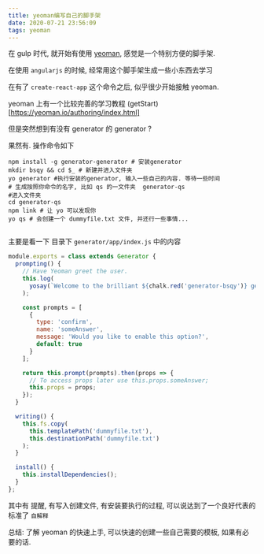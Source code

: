 ```yaml
---
title: yeoman编写自己的脚手架
date: 2020-07-21 23:56:09
tags: yeoman
---
```


在 gulp 时代, 就开始有使用 [yeoman](https://yeoman.io/), 感觉是一个特别方便的脚手架.

在使用 `angularjs` 的时候, 经常用这个脚手架生成一些小东西去学习

在有了 `create-react-app` 这个命令之后, 似乎很少开始接触 yeoman.

yeoman 上有一个比较完善的学习教程 (getStart)[https://yeoman.io/authoring/index.html]

但是突然想到有没有 generator 的 generator ?

果然有. 操作命令如下

```shell
npm install -g generator-generator # 安装generator
mkdir bsqy && cd $_ # 新建并进入文件夹
yo generator #执行安装的generator, 输入一些自己的内容. 等待一些时间
# 生成按照你命令的名字, 比如 qs 的一文件夹  generator-qs
#进入文件夹
cd generator-qs
npm link # 让 yo 可以发现你
yo qs # 会创建一个 dummyfile.txt 文件, 并还行一些事情...


```

主要是看一下 目录下 `generator/app/index.js` 中的内容

```js
module.exports = class extends Generator {
  prompting() {
    // Have Yeoman greet the user.
    this.log(
      yosay(`Welcome to the brilliant ${chalk.red('generator-bsqy')} generator!`)
    );

    const prompts = [
      {
        type: 'confirm',
        name: 'someAnswer',
        message: 'Would you like to enable this option?',
        default: true
      }
    ];

    return this.prompt(prompts).then(props => {
      // To access props later use this.props.someAnswer;
      this.props = props;
    });
  }

  writing() {
    this.fs.copy(
      this.templatePath('dummyfile.txt'),
      this.destinationPath('dummyfile.txt')
    );
  }

  install() {
    this.installDependencies();
  }
};
```

其中有 提醒, 有写入创建文件, 有安装要执行的过程, 可以说达到了一个良好代表的标准了 `自解释`


总结: 了解 yeoman 的快速上手, 可以快速的创建一些自己需要的模板, 如果有必要的话.


